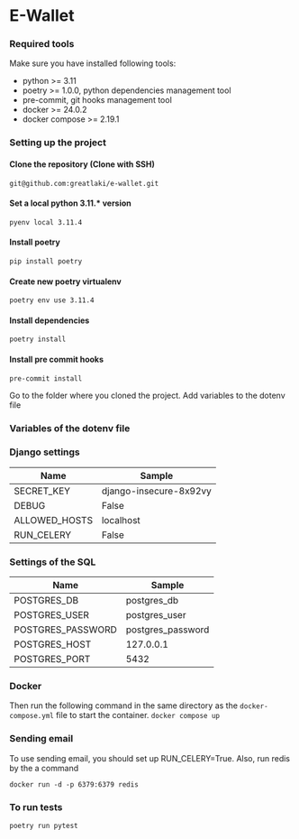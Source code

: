 # E-Wallet

### Required tools
Make sure you have installed following tools:

- python >= 3.11
- poetry >= 1.0.0, python dependencies management tool
- pre-commit, git hooks management tool
- docker >= 24.0.2
- docker compose >= 2.19.1

### Setting up the project

#### Clone the repository (Clone with SSH)
`git@github.com:greatlaki/e-wallet.git`

#### Set a local python 3.11.* version
`pyenv local 3.11.4`<br>
#### Install poetry
`pip install poetry`<br>
#### Create new poetry virtualenv
`poetry env use 3.11.4`<br>
#### Install dependencies
`poetry install`

#### Install pre commit hooks
`pre-commit install`

Go to the folder where you cloned the project. Add variables to the dotenv file
### Variables of the dotenv file

### Django settings

| Name          | Sample                 |
|---------------|------------------------|
| SECRET_KEY    | django-insecure-8x92vy |
| DEBUG         | False                  |
| ALLOWED_HOSTS | localhost              |
| RUN_CELERY    | False                  |


### Settings of the SQL

| Name              | Sample            |
|-------------------|-------------------|
| POSTGRES_DB       | postgres_db       |
| POSTGRES_USER     | postgres_user     |
| POSTGRES_PASSWORD | postgres_password |
| POSTGRES_HOST     | 127.0.0.1         |
| POSTGRES_PORT     | 5432              |

### Docker
Then run the following command in the same directory as the `docker-compose.yml` file to start the container.
`docker compose up`

### Sending email
To use sending email, you should set up RUN_CELERY=True. Also, run redis by the a command

`docker run -d -p 6379:6379 redis`

### To run tests
`poetry run pytest`
